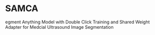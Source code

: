 # SAMCA
egment Anything Model with Double Click Training and Shared Weight Adapter for Medcial Ultrasound Image Segmentation

